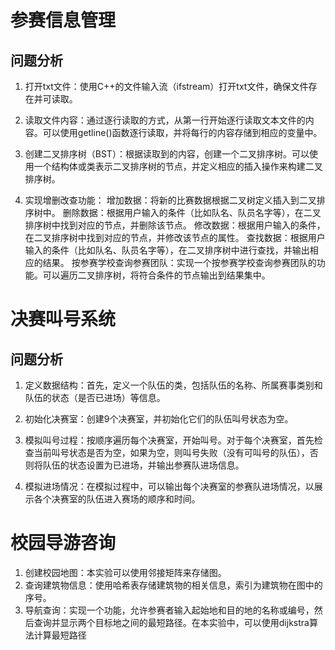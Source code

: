 # 参赛信息管理

## 问题分析
1. 打开txt文件：使用C++的文件输入流（ifstream）打开txt文件，确保文件存在并可读取。
 
2. 读取文件内容：通过逐行读取的方式，从第一行开始逐行读取文本文件的内容。可以使用getline()函数逐行读取，并将每行的内容存储到相应的变量中。

3. 创建二叉排序树（BST）：根据读取到的内容，创建一个二叉排序树。可以使用一个结构体或类表示二叉排序树的节点，并定义相应的插入操作来构建二叉排序树。

4. 实现增删改查功能：
    增加数据：将新的比赛数据根据二叉树定义插入到二叉排序树中。
    删除数据：根据用户输入的条件（比如队名、队员名字等），在二叉排序树中找到对应的节点，并删除该节点。
    修改数据：根据用户输入的条件，在二叉排序树中找到对应的节点，并修改该节点的属性。
    查找数据：根据用户输入的条件（比如队名、队员名字等），在二叉排序树中进行查找，并输出相应的结果。
    按参赛学校查询参赛团队：实现一个按参赛学校查询参赛团队的功能。可以遍历二叉排序树，将符合条件的节点输出到结果集中。

# 决赛叫号系统

## 问题分析
1. 定义数据结构：首先，定义一个队伍的类，包括队伍的名称、所属赛事类别和队伍的状态（是否已进场）等信息。

2. 初始化决赛室：创建9个决赛室，并初始化它们的队伍叫号状态为空。

3. 模拟叫号过程：按顺序遍历每个决赛室，开始叫号。对于每个决赛室，首先检查当前叫号状态是否为空，如果为空，则叫号失败（没有可叫号的队伍），否则将队伍的状态设置为已进场，并输出参赛队进场信息。

4. 模拟进场情况：在模拟过程中，可以输出每个决赛室的参赛队进场情况，以展示各个决赛室的队伍进入赛场的顺序和时间。

# 校园导游咨询

1. 创建校园地图：本实验可以使用邻接矩阵来存储图。
2. 查询建筑物信息：使用哈希表存储建筑物的相关信息，索引为建筑物在图中的序号。
3. 导航查询：实现一个功能，允许参赛者输入起始地和目的地的名称或编号，然后查询并显示两个目标地之间的最短路径。在本实验中，可以使用dijkstra算法计算最短路径